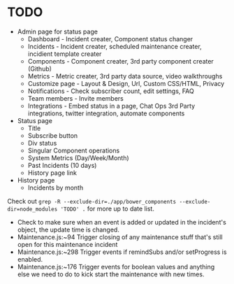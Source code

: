 TODO
====


* Admin page for status page
    * Dashboard - Incident creater, Component status changer
    * Incidents - Incident creater, scheduled maintenance creater, incidient template creater
    * Components - Component creater, 3rd party component creater (Github)
    * Metrics - Metric creater, 3rd party data source, video walkthroughs
    * Customize page - Layout & Design, Url, Custom CSS/HTML, Privacy
    * Notifications - Check subscriber count, edit settings, FAQ
    * Team members - Invite members
    * Integrations - Embed status in a page, Chat Ops 3rd Party integrations, twitter integration, automate components
* Status page
    * Title
    * Subscribe button
    * Div status
    * Singular Component operations
    * System Metrics (Day/Week/Month)
    * Past Incidents (10 days)
    * History page link
* History page
    * Incidents by month


Check out ```grep -R --exclude-dir=./app/bower_components --exclude-dir=node_modules 'TODO' .``` for more up to date list.

* Check to make sure when an event is added or updated in the incident's object, the update time is changed.
* Maintenance.js:~94 Trigger closing of any maintenance stuff that's still open for this maintenance incident
* Maintenance.js:~298 Trigger events if remindSubs and/or setProgress is enabled.
* Maintenance.js:~176 Trigger events for boolean values and anything else we need to do to kick start the maintenance with new times.